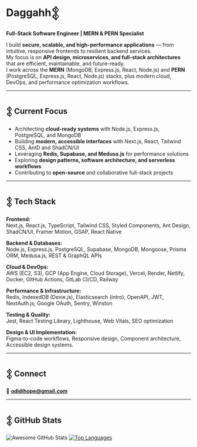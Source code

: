 # Daggahh𒉭  
**Full-Stack Software Engineer | MERN & PERN Specialist**

I build **secure, scalable, and high-performance applications** — from intuitive, responsive frontends to resilient backend services.  
My focus is on **API design, microservices, and full-stack architectures** that are efficient, maintainable, and future-ready.  
I work across the **MERN** (MongoDB, Express.js, React, Node.js) and **PERN** (PostgreSQL, Express.js, React, Node.js) stacks, plus modern cloud, DevOps, and performance optimization workflows.

---

## 𒉭 Current Focus
- Architecting **cloud-ready systems** with Node.js, Express.js, PostgreSQL, and MongoDB  
- Building **modern, accessible interfaces** with Next.js, React, Tailwind CSS, AntD and ShadCN/UI  
- Leveraging **Redis, Supabase, and Medusa.js** for performance solutions  
- Exploring **design patterns, software architecture, and serverless workflows**  
- Contributing to **open-source** and collaborative full-stack projects  

---

## 𒉭 Tech Stack

**Frontend:**  
Next.js, React.js, TypeScript, Tailwind CSS, Styled Components, Ant Design, ShadCN/UI, Framer Motion, GSAP, React Native  

**Backend & Databases:**  
Node.js, Express.js, PostgreSQL, Supabase, MongoDB, Mongoose, Prisma ORM, Medusa.js, REST & GraphQL APIs  

**Cloud & DevOps:**  
AWS (EC2, S3), GCP (App Engine, Cloud Storage), Vercel, Render, Netlify, Docker, GitHub Actions, GitLab CI/CD, Railway  

**Performance & Infrastructure:**  
Redis, IndexedDB (Dexie.js), Elasticsearch (intro), OpenAPI, JWT, NextAuth.js, Google OAuth, Sentry, Winston  

**Testing & Quality:**  
Jest, React Testing Library, Lighthouse, Web Vitals, SEO optimization  

**Design & UI Implementation:**  
Figma-to-code workflows, Responsive design, Component architecture, Accessible design systems. 

---

## 𒉭 Connect
📧 **odidihope@gmail.com**  

---

## 𒉭 GitHub Stats  
![Awesome GitHub Stats](https://awesome-github-stats.azurewebsites.net/user-stats/Daggahh?cardType=github&theme=dark) [![Top Languages](https://daggahh-readme-stats.vercel.app/api/top-langs/?username=Daggahh&layout=donut&theme=chartreuse-dark)](https://github.com/Daggahh/github-readme-stats)
